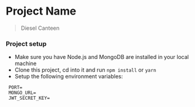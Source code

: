 # Project Name

> Diesel Canteen

### Project setup

- Make sure you have Node.js and MongoDB are installed in your local machine
- Clone this project, cd into it and run `npm install` or `yarn`
- Setup the following environment variables:

```
 PORT=
 MONGO_URL=
 JWT_SECRET_KEY=
```
